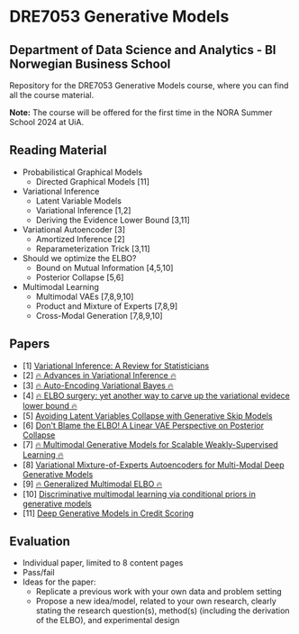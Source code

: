 # DRE7053 Generative Models
## Department of Data Science and Analytics - BI Norwegian Business School

Repository for the DRE7053 Generative Models course, where you can find all the course material.

**Note:** The course will be offered for the first time in the NORA Summer School 2024 at UiA. 

## Reading Material 
* Probabilistical Graphical Models
  - Directed Graphical Models [11] 
* Variational Inference 
  - Latent Variable Models
  - Variational Inference [1,2]
  - Deriving the Evidence Lower Bound [3,11]
* Variational Autoencoder [3]
  - Amortized Inference [2]
  - Reparameterization Trick [3,11]
* Should we optimize the ELBO?
  - Bound on Mutual Information [4,5,10]
  - Posterior Collapse [5,6]
* Multimodal Learning
  - Multimodal VAEs [7,8,9,10]
  - Product and Mixture of Experts [7,8,9]
  - Cross-Modal Generation [7,8,9,10]

## Papers
* [1] [Variational Inference: A Review for Statisticians](https://arxiv.org/abs/1601.00670)
* [2] [:fire: Advances in Variational Inference :fire:](https://arxiv.org/abs/1711.05597)
* [3] [:fire: Auto-Encoding Variational Bayes :fire:](https://arxiv.org/abs/1312.6114)
* [4] [:fire: ELBO surgery: yet another way to carve up the variational evidece lower bound :fire:](https://www.cs.columbia.edu/~blei/fogm/2020F/readings/HoffmanJohnson2016.pdf)
* [5] [Avoiding Latent Variables Collapse with Generative Skip Models](https://arxiv.org/abs/1807.04863)
* [6] [Don't Blame the ELBO! A Linear VAE Perspective on Posterior Collapse](https://arxiv.org/abs/1911.02469)
* [7] [:fire: Multimodal Generative Models for Scalable Weakly-Supervised Learning :fire:](https://arxiv.org/abs/1802.05335)
* [8] [Variational Mixture-of-Experts Autoencoders for Multi-Modal Deep Generative Models](https://arxiv.org/abs/1911.03393)
* [9] [:fire: Generalized Multimodal ELBO :fire:](https://arxiv.org/abs/2105.02470)
* [10] [Discriminative multimodal learning via conditional priors in generative models](https://doi.org/10.1016/j.neunet.2023.10.048)
* [11] [Deep Generative Models in Credit Scoring](https://munin.uit.no/handle/10037/20407)

## Evaluation 
* Individual paper, limited to 8 content pages
* Pass/fail
* Ideas for the paper: 
  - Replicate a previous work with your own data and problem setting 
  - Propose a new idea/model, related to your own research, clearly stating the research question(s), method(s) (including the derivation of the ELBO), and experimental design
